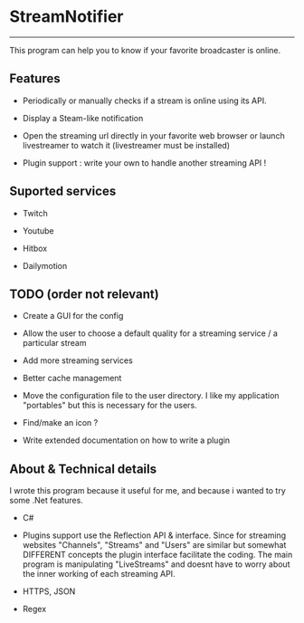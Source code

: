 # StreamNotifier
-----------------------------

This program can help you to know if your favorite broadcaster is online.

## Features

* Periodically or manually checks if a stream is online using its API.

* Display a Steam-like notification 

* Open the streaming url directly in your favorite web browser or launch livestreamer to watch it (livestreamer must be installed)

* Plugin support : write your own to handle another streaming API !


## Suported services

* Twitch

* Youtube

* Hitbox

* Dailymotion


## TODO (order not relevant)

- Create a GUI for the config

- Allow the user to choose a default quality for a streaming service / a particular stream

- Add more streaming services

- Better cache management

- Move the configuration file to the user directory. I like my application "portables" but this is necessary for the users.

- Find/make an icon ?

- Write extended documentation on how to write a plugin


## About & Technical details

I wrote this program because it useful for me, and because i wanted to try some .Net features.

* C#

* Plugins support use the Reflection API & interface.
Since for streaming websites "Channels", "Streams" and "Users" are similar but somewhat DIFFERENT concepts the plugin interface facilitate
the coding. The main program is manipulating "LiveStreams" and doesnt have to worry about the inner working of each streaming API.

* HTTPS, JSON

* Regex
